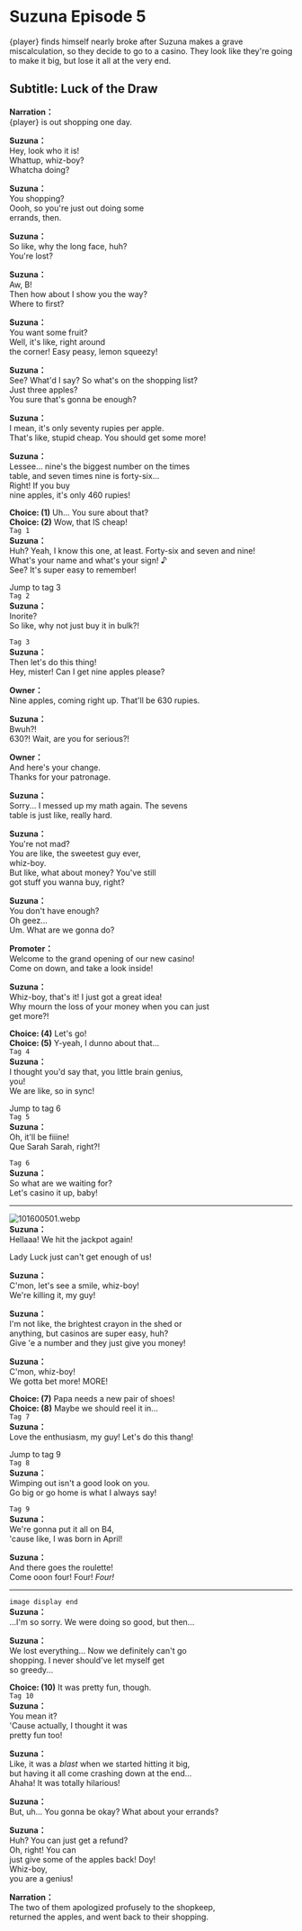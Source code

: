 # Suzuna Episode 5
{player} finds himself nearly broke after Suzuna makes a grave miscalculation, so they decide to go to a casino. They look like they're going to make it big, but lose it all at the very end.
  
## Subtitle: Luck of the Draw
  
**Narration：**  
{player} is out shopping one day.  
  
**Suzuna：**  
Hey, look who it is!  
Whattup, whiz-boy?  
Whatcha doing?  
  
**Suzuna：**  
You shopping?  
Oooh, so you're just out doing some  
errands, then.  
  
**Suzuna：**  
So like, why the long face, huh?  
You're lost?  
  
**Suzuna：**  
Aw, B!  
Then how about I show you the way?  
Where to first?  
  
**Suzuna：**  
You want some fruit?  
Well, it's like, right around  
the corner! Easy peasy, lemon squeezy!  
  
**Suzuna：**  
See? What'd I say? So what's on the shopping list?  
Just three apples?  
You sure that's gonna be enough?  
  
**Suzuna：**  
I mean, it's only seventy rupies per apple.  
That's like, stupid cheap. You should get some more!  
  
**Suzuna：**  
Lessee... nine's the biggest number on the times  
table, and seven times nine is forty-six...  
Right! If you buy  
nine apples, it's only 460 rupies!  
  
**Choice: (1)**  Uh... You sure about that?  
**Choice: (2)**  Wow, that IS cheap!  
`Tag 1`  
**Suzuna：**  
Huh? Yeah, I know this one, at least. Forty-six and seven and nine!  
What's your name and what's your sign! ♪  
See? It's super easy to remember!  
  
Jump to tag 3  
`Tag 2`  
**Suzuna：**  
Inorite?  
So like, why not just buy it in bulk?!  
  
`Tag 3`  
**Suzuna：**  
Then let's do this thing!  
Hey, mister! Can I get nine apples please?  
  
**Owner：**  
Nine apples, coming right up. That'll be 630 rupies.  
  
**Suzuna：**  
Bwuh?!  
630?! Wait, are you for serious?!  
  
**Owner：**  
And here's your change.  
Thanks for your patronage.  
  
**Suzuna：**  
Sorry... I messed up my math again. The sevens  
table is just like, really hard.  
  
**Suzuna：**  
You're not mad?  
You are like, the sweetest guy ever,  
whiz-boy.  
But like, what about money? You've still  
got stuff you wanna buy, right?  
  
**Suzuna：**  
You don't have enough?  
Oh geez...  
Um. What are we gonna do?  
  
**Promoter：**  
Welcome to the grand opening of our new casino!  
Come on down, and take a look inside!  
  
**Suzuna：**  
Whiz-boy, that's it! I just got a great idea!  
Why mourn the loss of your money when you can just  
get more?!  
  
**Choice: (4)**  Let's go!  
**Choice: (5)**  Y-yeah, I dunno about that...  
`Tag 4`  
**Suzuna：**  
I thought you'd say that, you little brain genius,  
you!  
We are like, so in sync!  
  
Jump to tag 6  
`Tag 5`  
**Suzuna：**  
Oh, it'll be fiiine!  
Que Sarah Sarah, right?!  
  
`Tag 6`  
**Suzuna：**  
So what are we waiting for?  
Let's casino it up, baby!  
  

---  
  
![101600501.webp](https://redive.estertion.win/card/story/101600501.webp)  
**Suzuna：**  
Hellaaa! We hit the jackpot again!  
  
Lady Luck just can't get enough of us!  
  
**Suzuna：**  
C'mon, let's see a smile, whiz-boy!  
We're killing it, my guy!  
  
**Suzuna：**  
I'm not like, the brightest crayon in the shed or  
anything, but casinos are super easy, huh?  
Give 'e a number and they just give you money!  
  
**Suzuna：**  
C'mon, whiz-boy!  
We gotta bet more! MORE!  
  
**Choice: (7)**  Papa needs a new pair of shoes!  
**Choice: (8)**  Maybe we should reel it in...  
`Tag 7`  
**Suzuna：**  
Love the enthusiasm, my guy! Let's do this thang!  
  
Jump to tag 9  
`Tag 8`  
**Suzuna：**  
Wimping out isn't a good look on you.  
Go big or go home is what I always say!  
  
`Tag 9`  
**Suzuna：**  
We're gonna put it all on B4,  
'cause like, I was born in April!  
  
**Suzuna：**  
And there goes the roulette!  
Come ooon four! Four! *Four!*  
  

---  
  
`image display end`  
**Suzuna：**  
...I'm so sorry. We were doing so good, but then...  
  
**Suzuna：**  
We lost everything... Now we definitely can't go  
shopping. I never should've let myself get  
so greedy...  
  
**Choice: (10)**  It was pretty fun, though.  
`Tag 10`  
**Suzuna：**  
You mean it?  
'Cause actually, I thought it was  
pretty fun too!  
  
**Suzuna：**  
Like, it was a *blast* when we started hitting it big,  
but having it all come crashing down at the end...  
Ahaha! It was totally hilarious!  
  
**Suzuna：**  
But, uh... You gonna be okay? What about your errands?  
  
**Suzuna：**  
Huh? You can just get a refund?  
Oh, right! You can  
just give some of the apples back! Doy!  
Whiz-boy,  
you are a genius!  
  
**Narration：**  
The two of them apologized profusely to the shopkeep,  
returned the apples, and went back to their shopping.  
